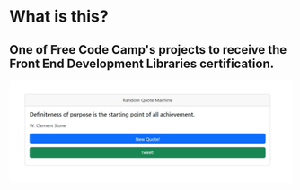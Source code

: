 # What is this?

## One of Free Code Camp's projects to receive the Front End Development Libraries certification.

![Alt text](/snapshot.JPG)
